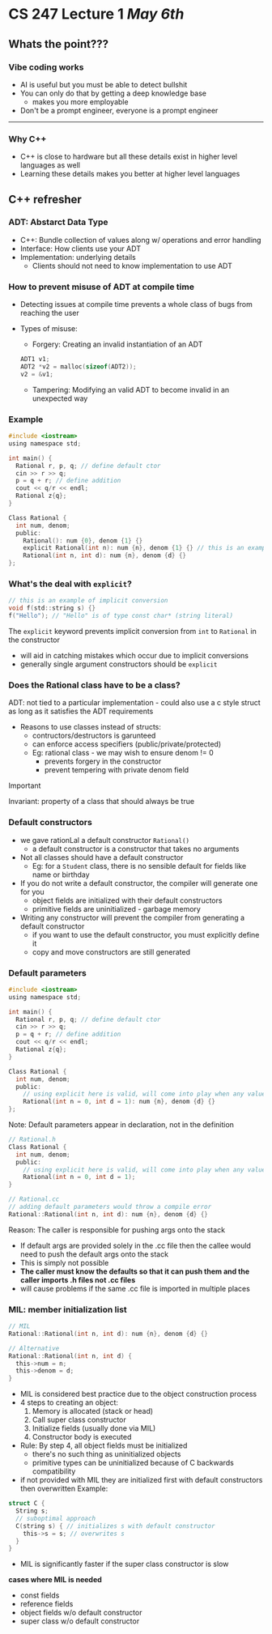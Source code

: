 # CS 247 Lecture 1 _May 6th_

## Whats the point???

### Vibe coding works

- AI is useful but you must be able to detect bullshit
- You can only do that by getting a deep knowledge base
  - makes you more employable
- Don't be a prompt engineer, everyone is a prompt engineer

---

### Why C++

- C++ is close to hardware but all these details exist in higher level languages as well
- Learning these details makes you better at higher level languages

## C++ refresher

### ADT: Abstarct Data Type

- C++: Bundle collection of values along w/ operations and error handling
- Interface: How clients use your ADT
- Implementation: underlying details
  - Clients should not need to know implementation to use ADT

### How to prevent misuse of ADT at compile time

- Detecting issues at compile time prevents a whole class of bugs from reaching the user
- Types of misuse:

  - Forgery: Creating an invalid instantiation of an ADT

  ```c
  ADT1 v1;
  ADT2 *v2 = malloc(sizeof(ADT2));
  v2 = &v1;
  ```

  - Tampering: Modifying an valid ADT to become invalid in an unexpected way

### Example

```c
#include <iostream>
using namespace std;

int main() {
  Rational r, p, q; // define default ctor
  cin >> r >> q;
  p = q + r; // define addition
  cout << q/r << endl;
  Rational z{q};
}

Class Rational {
  int num, denom;
  public:
    Rational(): num {0}, denom {1} {}
    explicit Rational(int n): num {n}, denom {1} {} // this is an example
    Rational(int n, int d): num {n}, denom {d} {}
};
```

### What's the deal with `explicit`?

```c
// this is an example of implicit conversion
void f(std::string s) {}
f("Hello"); // "Hello" is of type const char* (string literal)
```

The `explicit` keyword prevents implicit conversion from `int` to `Rational` in the constructor

- will aid in catching mistakes which occur due to implicit conversions
- generally single argument constructors should be `explicit`

### Does the Rational class have to be a class?

ADT: not tied to a particular implementation - could also use a c style struct as long as it satisfies the ADT requirements

- Reasons to use classes instead of structs:
  - contructors/destructors is garunteed
  - can enforce access specifiers (public/private/protected)
  - Eg: rational class - we may wish to ensure denom != 0
    - prevents forgery in the constructor
    - prevent tempering with private denom field

> [!IMPORTANT]
> Invariant: property of a class that should always be true

### Default constructors

- we gave rationLal a default constructor `Rational()`
  - a default constructor is a constructor that takes no arguments
- Not all classes should have a default constructor
  - Eg: for a `Student` class, there is no sensible default for fields like name or birthday
- If you do not write a default constructor, the compiler will generate one for you
  - object fields are initialized with their default constructors
  - primitive fields are uninitialized - garbage memory
- Writing any constructor will prevent the compiler from generating a default constructor
  - if you want to use the default constructor, you must explicitly define it
  - copy and move constructors are still generated

### Default parameters

```c
#include <iostream>
using namespace std;

int main() {
  Rational r, p, q; // define default ctor
  cin >> r >> q;
  p = q + r; // define addition
  cout << q/r << endl;
  Rational z{q};
}

Class Rational {
  int num, denom;
  public:
    // using explicit here is valid, will come into play when any value is given
    Rational(int n = 0, int d = 1): num {n}, denom {d} {}
};

```

Note: Default parameters appear in declaration, not in the definition

```c
// Rational.h
Class Rational {
  int num, denom;
  public:
    // using explicit here is valid, will come into play when any value is given
    Rational(int n = 0, int d = 1);
}

// Rational.cc
// adding default parameters would throw a compile error
Rational::Rational(int n, int d): num {n}, denom {d} {}

```

Reason: The caller is responsible for pushing args onto the stack

- If default args are provided solely in the .cc file then the callee would need to push the default args onto the stack
- This is simply not possible
- **The caller must know the defaults so that it can push them and the caller imports .h files not .cc files**
- will cause problems if the same .cc file is imported in multiple places

### MIL: member initialization list

```c
// MIL
Rational::Rational(int n, int d): num {n}, denom {d} {}

// Alternative
Rational::Rational(int n, int d) {
  this->num = n;
  this->denom = d;
}
```

- MIL is considered best practice due to the object construction process
- 4 steps to creating an object:
  1. Memory is allocated (stack or head)
  2. Call super class constructor
  3. Initialize fields (usually done via MIL)
  4. Constructor body is executed
- Rule: By step 4, all object fields must be initialized
  - there's no such thing as uninitialized objects
  - primitive types can be uninitialized because of C backwards compatibility
- if not provided with MIL they are initialized first with default constructors then overwritten
  Example:

```c
struct C {
  String s;
  // suboptimal approach
  C(string s) { // initializes s with default constructor
    this->s = s; // overwrites s
  }
}
```

- MIL is significantly faster if the super class constructor is slow

**cases where MIL is needed**

- const fields
- reference fields
- object fields w/o default constructor
- super class w/o default constructor
